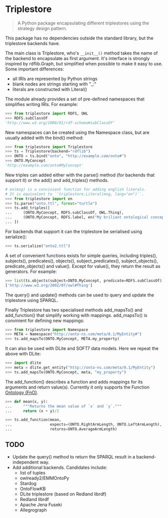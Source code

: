 Triplestore
===========
> A Python package encapsulating different triplestores using the strategy
> design pattern.

This package has no dependencies outside the standard library, but the
triplestore backends have.

The main class is Triplestore, who's `__init__()` method takes the name of the
backend to encapsulate as first argument.  It's interface is strongly inspired
by rdflib.Graph, but simplified when possible to make it easy to use.  Some
important differences:
- all IRIs are represented by Python strings
- blank nodes are strings starting with "_:"
- literals are constructed with Literal()

The module already provides a set of pre-defined namespaces that simplifies
writing IRIs. For example:

```python
>>> from triplestore import RDFS, OWL
>>> RDFS.subClassOf
'http://www.w3.org/2000/01/rdf-schema#subClassOf'
```

New namespaces can be created using the Namespace class, but are usually
added with the bind() method:

```python
>>> from triplestore import Triplestore
>>> ts = Triplestore(backend="rdflib")
>>> ONTO = ts.bind("onto", "http://example.com/onto#")
>>> ONTO.MyConcept
'http://example.com/onto#MyConcept'
```

New triples can added either with the parse() method (for backends that support
it) or the add() and add_triples() methods.

```python
# en(msg) is a convinient function for adding english literals.
# It is equivalent to ``triplestore.Literal(msg, lang="en")``.
>>> from triplestore import en
>>> ts.parse("onto.ttl", format="turtle")
>>> ts.add_triples([
...     (ONTO.MyConcept, RDFS.subClassOf, OWL.Thing),
...     (ONTO.MyConcept, RDFS.label, en("My briliant ontological concept.")),
... ])
```

For backends that support it can the triplestore be serialised using
serialize():

```python
>>> ts.serialize("onto2.ttl")
```

A set of convenient functions exists for simple queries, including
triples(), subjects(), predicates(), objects(), subject_predicates(),
subject_objects(), predicate_objects() and value().  Except for value(),
they return the result as generators. For example:

```python
>>> list(ts.objects(subject=ONTO.MyConcept, predicate=RDFS.subClassOf))
['http://www.w3.org/2002/07/owl#Thing']
```

The query() and update() methods can be used to query and update the
triplestore using SPARQL.

Finally Triplestore has two specialised methods add_mapsTo() and
add_function() that simplify working with mappings.  add_mapsTo() is
convinient for defining new mappings:

```python
>>> from triplestore import Namespace
>>> META = Namespace("http://onto-ns.com/meta/0.1/MyEntity#")
>>> ts.add_mapsTo(ONTO.MyConcept, META.my_property)
```

It can also be used with DLite and SOFT7 data models.  Here we repeat
the above with DLite:

```python
>>> import dlite
>>> meta = dlite.get_entity("http://onto-ns.com/meta/0.1/MyEntity")
>>> ts.add_mapsTo(ONTO.MyConcept, meta, "my_property")
```

The add_function() describes a function and adds mappings for its
arguments and return value(s).  Currently it only supports the Function
[Ontology (FnO)](https://fno.io/).

```python
>>> def mean(x, y):
...     """Returns the mean value of `x` and `y`."""
...     return (x + y)/2

>>> ts.add_function(mean,
...                 expects=(ONTO.RightArmLength, ONTO.LeftArmLength),
...                 returns=ONTO.AverageArmLength)
```


TODO
----
* Update the query() method to return the SPARQL result in a backend-
  independent way.
* Add additional backends. Candidates include:
    - list of tuples
    - owlready2/EMMOntoPy
    - Stardog
    - OntoFlowKB
    - DLite triplestore (based on Redland librdf)
    - Redland librdf
    - Apache Jena Fuseki
    - Allegrograph
